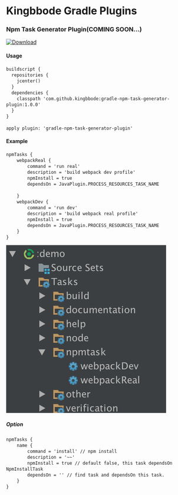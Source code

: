 # Kingbbode Gradle Plugins 

### Npm Task Generator Plugin(COMING SOON...)

[ ![Download](https://api.bintray.com/packages/kingbbode/gradle-plugins/gradle-npm-task-generator-plugin/images/download.svg) ](https://bintray.com/kingbbode/gradle-plugins/gradle-npm-task-generator-plugin/_latestVersion)

#### Usage

```
buildscript {
  repositories {
    jcenter()
  }
  dependencies {
    classpath 'com.github.kingbbode:gradle-npm-task-generator-plugin:1.0.0'
  }
}

apply plugin: 'gradle-npm-task-generator-plugin'
```

#### Example

```
npmTasks {
    webpackReal {
        command = 'run real'
        description = 'build webpack dev profile'
        npmInstall = true
        dependsOn = JavaPlugin.PROCESS_RESOURCES_TASK_NAME
        
    }
    webpackDev {
        command = 'run dev'
        description = 'build webpack real profile'
        npmInstall = true
        dependsOn = JavaPlugin.PROCESS_RESOURCES_TASK_NAME
    }
}
```

![example](./images/example.png)

##### Option 

```
npmTasks {
    name {
        command = 'install' // npm install
        description = '~~'
        npmInstall = true // default false, this task dependsOn NpmInstallTask
        dependsOn = '' // find task and dependsOn this task.
    }
}
```